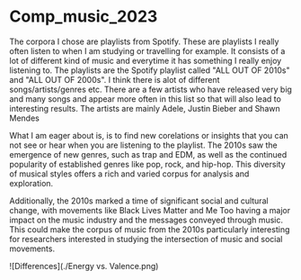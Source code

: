 # Comp_music_2023

The corpora I chose are playlists from Spotify. These are playlists I really often listen to when I am studying or travelling for example. It consists of a lot of different kind of music and everytime it has something I really enjoy listening to. The playlists are the Spotify playlist called "ALL OUT OF 2010s" and "ALL OUT OF 2000s". I think there is alot of different songs/artists/genres etc. There are a few artists who have released very big and many songs and appear more often in this list so that will also lead to interesting results. The artists are mainly Adele, Justin Bieber and Shawn Mendes

What I am eager about is, is to find new corelations or insights that you can not see or hear when you are listening to the playlist. The 2010s saw the emergence of new genres, such as trap and EDM, as well as the continued popularity of established genres like pop, rock, and hip-hop. This diversity of musical styles offers a rich and varied corpus for analysis and exploration.

Additionally, the 2010s marked a time of significant social and cultural change, with movements like Black Lives Matter and Me Too having a major impact on the music industry and the messages conveyed through music. This could make the corpus of music from the 2010s particularly interesting for researchers interested in studying the intersection of music and social movements.

![Differences](./Energy vs. Valence.png)

